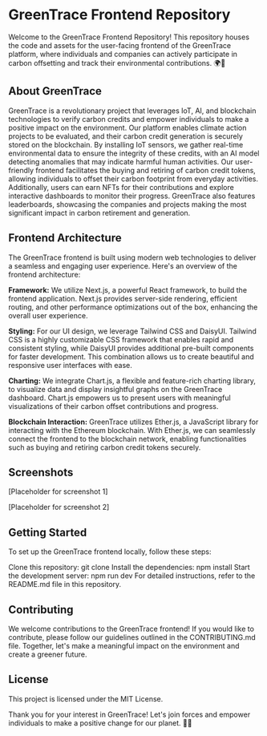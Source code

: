 # GreenTrace Frontend Repository

Welcome to the GreenTrace Frontend Repository! This repository houses the code and assets for the user-facing frontend of the GreenTrace platform, where individuals and companies can actively participate in carbon offsetting and track their environmental contributions. 🌍💚

## About GreenTrace

GreenTrace is a revolutionary project that leverages IoT, AI, and blockchain technologies to verify carbon credits and empower individuals to make a positive impact on the environment. Our platform enables climate action projects to be evaluated, and their carbon credit generation is securely stored on the blockchain. By installing IoT sensors, we gather real-time environmental data to ensure the integrity of these credits, with an AI model detecting anomalies that may indicate harmful human activities. Our user-friendly frontend facilitates the buying and retiring of carbon credit tokens, allowing individuals to offset their carbon footprint from everyday activities. Additionally, users can earn NFTs for their contributions and explore interactive dashboards to monitor their progress. GreenTrace also features leaderboards, showcasing the companies and projects making the most significant impact in carbon retirement and generation.

## Frontend Architecture

The GreenTrace frontend is built using modern web technologies to deliver a seamless and engaging user experience. Here's an overview of the frontend architecture:

**Framework:** We utilize Next.js, a powerful React framework, to build the frontend application. Next.js provides server-side rendering, efficient routing, and other performance optimizations out of the box, enhancing the overall user experience.

**Styling:** For our UI design, we leverage Tailwind CSS and DaisyUI. Tailwind CSS is a highly customizable CSS framework that enables rapid and consistent styling, while DaisyUI provides additional pre-built components for faster development. This combination allows us to create beautiful and responsive user interfaces with ease.

**Charting:** We integrate Chart.js, a flexible and feature-rich charting library, to visualize data and display insightful graphs on the GreenTrace dashboard. Chart.js empowers us to present users with meaningful visualizations of their carbon offset contributions and progress.

**Blockchain Interaction:** GreenTrace utilizes Ether.js, a JavaScript library for interacting with the Ethereum blockchain. With Ether.js, we can seamlessly connect the frontend to the blockchain network, enabling functionalities such as buying and retiring carbon credit tokens securely.

## Screenshots

[Placeholder for screenshot 1]

[Placeholder for screenshot 2]

## Getting Started

To set up the GreenTrace frontend locally, follow these steps:

Clone this repository: git clone <repository-url>
Install the dependencies: npm install
Start the development server: npm run dev
For detailed instructions, refer to the README.md file in this repository.

## Contributing

We welcome contributions to the GreenTrace frontend! If you would like to contribute, please follow our guidelines outlined in the CONTRIBUTING.md file. Together, let's make a meaningful impact on the environment and create a greener future.

## License

This project is licensed under the MIT License.

Thank you for your interest in GreenTrace! Let's join forces and empower individuals to make a positive change for our planet. 🌱✨

